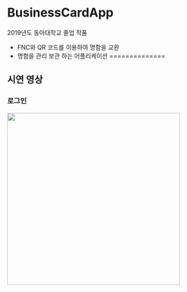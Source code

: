 # BusinessCardApp
2019년도 동아대학교 졸업 작품
 - FNC와 QR 코드를 이용하여 명함을 교환
 - 명함을 관리 보관 하는 어플리케이션
==============
## 시연 영상
### 로그인
<div>
  <image position = "absolute"
        clip = "rect( 20px, 220px, 220px, 20px )"
         src="https://user-images.githubusercontent.com/55723654/91380111-23e57980-e85f-11ea-9079-b390205cdcf8.gif" width="400">
</div>
